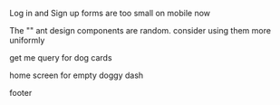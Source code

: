 Log in and Sign up forms are too small on mobile now

The "<Outlined>" ant design components are random. consider using them more uniformly

get me query for dog cards

home screen for empty doggy dash

footer